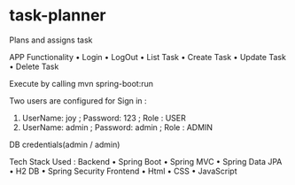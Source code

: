 # task-planner
Plans and assigns task


APP Functionality 
•	Login
•	LogOut
•	List Task 
•	Create Task
•	Update Task 
•	Delete Task 

Execute by calling mvn spring-boot:run

Two users are configured for Sign in :
1.	UserName: joy  ; Password: 123 ; Role : USER
2.	UserName: admin  ; Password: admin   ; Role : ADMIN


DB credentials(admin / admin)


Tech Stack Used :
Backend 
•	Spring Boot 
•	Spring MVC
•	Spring Data JPA 
•	H2 DB 
•	Spring Security 
Frontend
•	Html
•	CSS
•	JavaScript

